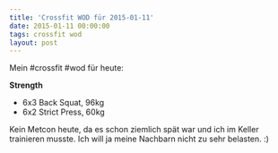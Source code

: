 ```yaml
---
title: 'Crossfit WOD für 2015-01-11'
date: 2015-01-11 00:00:00 
tags: crossfit wod
layout: post
---
```

Mein #crossfit #wod für heute:

**Strength**

* 6x3 Back Squat, 96kg
* 6x2 Strict Press, 60kg

Kein Metcon heute, da es schon ziemlich spät war und ich im Keller trainieren musste. Ich will ja meine Nachbarn nicht zu sehr belasten. :)
